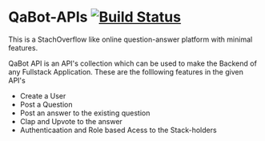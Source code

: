 # QaBot-APIs [![Build Status](https://travis-ci.com/rajvijen/QaBot.svg?token=ytd6P6i6gtNbnSSgAtLh&branch=master)](https://travis-ci.com/rajvijen/QaBot)

This is a StachOverflow like online question-answer platform with minimal features.

QaBot API is an API's collection which can be used to make the Backend of any Fullstack Application. These are the folllowing features in the given API's
 - Create a User
 - Post a Question
 - Post an answer to the existing question
 - Clap and Upvote to the answer
 - Authenticaation and Role based Acess to the Stack-holders


